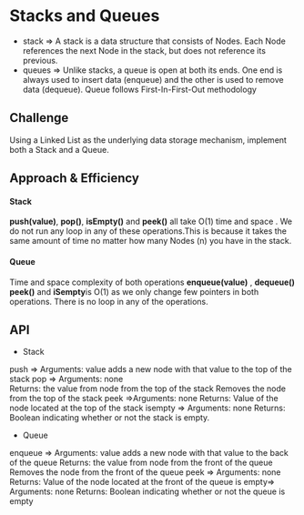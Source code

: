 # Stacks and Queues

- stack => A stack is a data structure that consists of Nodes. Each Node references the next Node in the stack, but does not reference its previous.
- queues => Unlike stacks, a queue is open at both its ends. One end is always used to insert data (enqueue) and the other is used to remove data (dequeue). Queue follows First-In-First-Out methodology

## Challenge

Using a Linked List as the underlying data storage mechanism, implement both a Stack and a Queue.

## Approach & Efficiency

#### Stack 

**push(value)**, **pop()**, **isEmpty()** and **peek()** all take O(1) time and space . We do not run any loop in any of these operations.This is because it takes the same amount of time no matter how many Nodes (n) you have in the stack.


#### Queue

Time and space complexity of both operations **enqueue(value)** , **dequeue()**  **peek()** and **iSempty**is O(1) as we only change few pointers in both operations. There is no loop in any of the operations.


## API
- Stack 

push => Arguments: value 
        adds a new node with that value to the top of the stack 
pop => Arguments: none  
       Returns: the value from node from the top of the stack
       Removes the node from the top of the stack
peek =>Arguments: none
       Returns: Value of the node located at the top of the stack
isempty => Arguments: none
          Returns: Boolean indicating whether or not the stack is empty.

- Queue

enqueue => Arguments: value
           adds a new node with that value to the back of the queue 
          Returns: the value from node from the front of the queue
          Removes the node from the front of the queue
peek =>   Arguments: none
          Returns: Value of the node located at the front of the queue
is empty=> Arguments: none
          Returns: Boolean indicating whether or not the queue is empty
